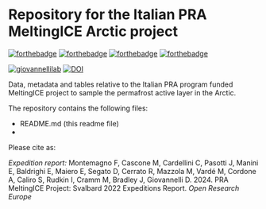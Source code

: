 # Repository for the Italian PRA MeltingICE Arctic project

[![forthebadge](https://forthebadge.com/images/badges/cc-by.svg)](https://forthebadge.com)
[![forthebadge](https://forthebadge.com/images/badges/powered-by-coffee.svg)](https://forthebadge.com)
[![forthebadge](https://forthebadge.com/images/badges/built-with-science.svg)](https://forthebadge.com)
[![forthebadge](https://forthebadge.com/images/badges/winter-is-coming.svg)](https://forthebadge.com)

[![giovannellilab](https://img.shields.io/badge/BY-Giovannelli_Lab-blue)](http:s//www.donatogiovannelli.com)
[![DOI](https://zenodo.org/badge/786368549.svg)](https://zenodo.org/doi/10.5281/zenodo.10969986)


Data, metadata and tables relative to the Italian PRA program funded MeltingICE project to sample the permafrost active layer in the Arctic.

The repository contains the following files:

- README.md (this readme file)
- 

Please cite as:

_Expedition report:_
Montemagno F, Cascone M, Cardellini C, Pasotti J, Manini E, Baldrighi E, Maiero E, Segato D, Cerrato R, Mazzola M, Vardé M, Cordone A, Caliro S, Rudkin I, Cramm M, Bradley J, Giovannelli D. 2024. PRA MeltingICE Project: Svalbard 2022 Expeditions Report. _Open Research Europe_
 

